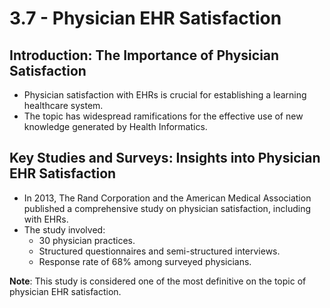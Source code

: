 # 3.7 - Physician EHR Satisfaction

## Introduction: The Importance of Physician Satisfaction

- Physician satisfaction with EHRs is crucial for establishing a learning healthcare system.
- The topic has widespread ramifications for the effective use of new knowledge generated by Health Informatics.

## Key Studies and Surveys: Insights into Physician EHR Satisfaction

- In 2013, The Rand Corporation and the American Medical Association published a comprehensive study on physician satisfaction, including with EHRs.
- The study involved:
  - 30 physician practices.
  - Structured questionnaires and semi-structured interviews.
  - Response rate of 68% among surveyed physicians.

**Note**: This study is considered one of the most definitive on the topic of physician EHR satisfaction.

